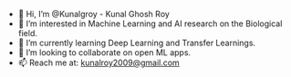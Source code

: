 - 👋 Hi, I’m @Kunalgroy - Kunal Ghosh Roy
- 👀 I’m interested in Machine Learning and AI research on the Biological field.
- 🌱 I’m currently learning Deep Learning and Transfer Learnings.
- 💞️ I’m looking to collaborate on open ML apps.
- 📫 Reach me at: kunalroy2009@gmail.com

<!---
Kunalgroy/Kunalgroy is a ✨ special ✨ repository because its `README.md` (this file) appears on your GitHub profile.
You can click the Preview link to take a look at your changes.
--->
